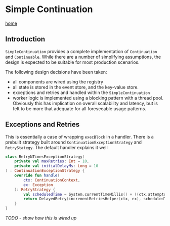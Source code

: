 # Simple Continuation

[home](../README.md)

## Introduction

`SimpleContinuation` provides a complete implementation of `Continuation` and `Continuable`. While there are a number of
simplifying assumptions, the design is expected to be suitable for most production scenarios.

The following design decisions have been taken:

* all components are wired using the registry
* all state is stored in the event store, and the key-value store.
* exceptions and retries and handled within the `SimpleContinuation`
* worker logic is implemented using a blocking pattern with a thread pool. Obviously this has implication on overall
  scalability and latency, but is felt to be more that adequate for all foreseeable usage patterns.


## Exceptions and Retries

This is essentially a case of wrapping `execBlock` in a handler. There is a prebuilt strategy built
around `ContinuationExceptionStrategy` and `RetryStategy`. The default handler explains it well

```kotlin
class RetryNTimesExceptionStrategy(
    private val maxRetries: Int = 10,
    private val initialDelayMs: Long = 10
) : ContinuationExceptionStrategy {
    override fun handle(
        ctx: ContinuationContext,
        ex: Exception
    ): RetryStrategy {
        val scheduledTime = System.currentTimeMillis() + ((ctx.attempts + 1) * initialDelayMs)
        return DelayedRetry(incrementRetriesHelper(ctx, ex), scheduledTime, maxRetries)
    }
}
```

_TODO - show how this is wired up_